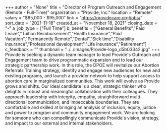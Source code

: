 +++
author = "None"
title = "Director of Program Outreach and Engagement (Remote - Full-Time)"
organization = "Provide, Inc."
location = "Remote"
salary = "$85,000 - $95,000"
link = "https://providecare.org/jobs/"
sort_date = "2021-11-18"
created_at = "November 18, 2021"
closing_date = "-"
a_job_type = ["Full Time"]
b_benefits = ["General Benefits","Paid Leave","Tuition Reimbursement","Health Insurance","Paid Vacation","Permanently Remote","Dental","Sick time","Disability insurance","Professional development","Life insurance","Retirement"]
c_feedback = ""
thumbnail = "../../images/Provide-logo_d5b03342.jpg"
+++
Provide is seeking a dynamic team manager to lead Provide's Outreach and Engagement team to drive programmatic expansion and to lead our strategic partnership work. In this role, the DPOE will revitalize our Abortion Referrals Training strategy, identify and engage new audiences for new and existing programs, and launch a provider network to help support access to abortion care in marginalized communities.  This work will evolve as Provide grows and shifts. Our ideal candidate is a clear, strategic thinker who delights in robust and meaningful collaboration with their colleagues.  They approach leadership with integrity, empathy, straightforward multi-directional communication, and impeccable boundaries. They are comfortable and skilled at bringing an analysis of inclusion, equity, justice and power to program and community engagement work.  We are looking for someone who can compellingly communicate Provide's vision, strategy, and impact to our external and internal stakeholders.  